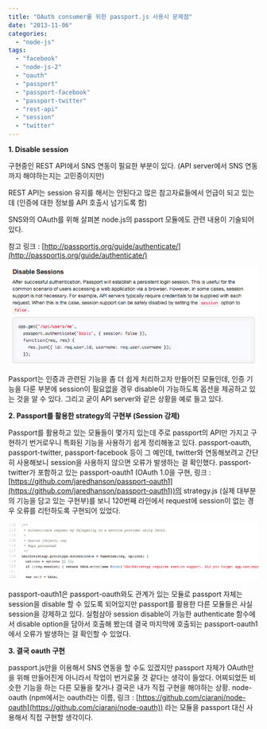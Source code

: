 ```yaml
---
title: "OAuth consumer를 위한 passport.js 사용시 문제점"
date: "2013-11-06"
categories: 
  - "node-js"
tags: 
  - "facebook"
  - "node-js-2"
  - "oauth"
  - "passport"
  - "passport-facebook"
  - "passport-twitter"
  - "rest-api"
  - "session"
  - "twitter"
---
```


**1\. Disable session**

구현중인 REST API에서 SNS 연동이 필요한 부분이 있다. (API server에서 SNS 연동까지 해야하는지는 고민중이지만)

REST API는 session 유지를 해서는 안된다고 많은 참고자료들에서 언급이 되고 있는데 (인증에 대한 정보를 API 호출시 넘기도록 함)

SNS와의 OAuth를 위해 살펴본 node.js의 passport 모듈에도 관련 내용이 기술되어 있다.

참고 링크 : [http://passportjs.org/guide/authenticate/](http://passportjs.org/guide/authenticate/)

[![스크린샷 2013-11-06 오후 11.35.11](images/스크린샷-2013-11-06-오후-11.35.11.png)](https://blurblah.net/wp-content/uploads/2013/11/스크린샷-2013-11-06-오후-11.35.11.png)

Passport는 인증과 관련된 기능을 좀 더 쉽게 처리하고자 만들어진 모듈인데, 인증 기능을 다룬 부분에 session이 필요없을 경우 disable이 가능하도록 옵션을 제공하고 있는 것을 알 수 있다. 그리고 굳이 API server와 같은 상황을 예로 들고 있다.

**2\. Passport를 활용한 strategy의 구현부 (Session 강제)**

Passport를 활용하고 있는 모듈들이 몇가지 있는데 주로 passport의 API만 가지고 구현하기 번거로우니 특화된 기능을 사용하기 쉽게 정리해놓고 있다. passport-oauth, passport-twitter, passport-facebook 등이 그 예인데, twitter와 연동해보려고 간단히 사용해보니 session을 사용하지 않으면 오류가 발생하는 걸 확인했다. passport-twitter가 포함하고 있는 passport-oauth1 (OAuth 1.0을 구현, 링크 : [https://github.com/jaredhanson/passport-oauth1](https://github.com/jaredhanson/passport-oauth1))의 strategy.js (실제 대부분의 기능을 담고 있는 구현부)를 보니 120번째 라인에서 request에 session이 없는 경우 오류를 리턴하도록 구현되어 있었다.

[![스크린샷 2013-11-06 오후 11.39.59](images/스크린샷-2013-11-06-오후-11.39.59.png)](https://blurblah.net/wp-content/uploads/2013/11/스크린샷-2013-11-06-오후-11.39.59.png)

passport-oauth1은 passport-oauth와도 관계가 있는 모듈로 passport 자체는 session을 disable 할 수 있도록 되어있지만 passport를 활용한 다른 모듈들은 사실 session을 강제하고 있다. 실험삼아 session disable이 가능한 authenticate 함수에서 disable option을 담아서 호출해 봤는데 결국 마지막에 호출되는 passport-oauth1에서 오류가 발생하는 걸 확인할 수 있었다.

**3\. 결국 oauth 구현**

passport.js만을 이용해서 SNS 연동을 할 수도 있겠지만 passport 자체가 OAuth만을 위해 만들어진게 아니라서 작업이 번거로울 것 같다는 생각이 들었다. 어찌되었든 비슷한 기능을 하는 다른 모듈을 찾거나 결국은 내가 직접 구현을 해야하는 상황. node-oauth (npm에서는 oauth라는 이름, 링크 : [https://github.com/ciaranj/node-oauth](https://github.com/ciaranj/node-oauth)) 라는 모듈을 passport 대신 사용해서 직접 구현할 생각이다.
